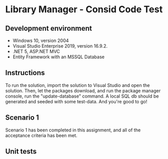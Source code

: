 ﻿# Library Manager - Consid Code Test

## Development environment
- Windows 10, version 2004
- Visual Studio Enterprise 2019, version 16.9.2. 
- .NET 5, ASP.NET MVC
- Entity Framework with an MSSQL Database

## Instructions
To run the solution, import the solution to Visual Studio and open the solution. Then, let the packages download, and run the package manager console, run the "update-database" command. A local SQL db should be generated and seeded with some test-data. And you're good to go!

## Scenario 1
Scenario 1 has been completed in this assignment, and all of the acceptance criteria has been met. 

## Unit tests



